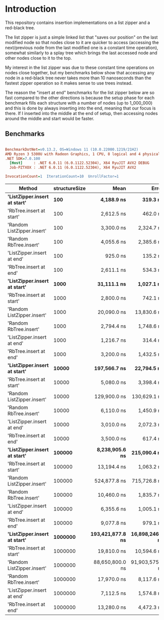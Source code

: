 # Introduction

This repository contains insertion implementations on a list zipper and a red-black tree. 

The list zipper is just a simple linked list that "saves our position" on the last modified node so that nodes close to it are quicker to access (accessing the next/previous node from the last modified one is a constant time operation), somewhat similarly to a splay tree which brings the last accessed node and other nodes close to it to the top.

My interest in the list zipper was due to these constant time operations on nodes close together, but my benchmarks below show that accessing any node in a red-black tree never takes more than 10 nanoseconds than the fastest zipper operation so it makes sense to use trees instead.

The reason the "insert at end" benchmarks for the list zipper below are so fast compared to the other directions is because the setup phase for each benchmark fills each structure with a number of nodes (up to 1_000_000) and this is done by always inserting into the end, meaning that our focus is there. If I inserted into the middle at the end of setup, then accessing nodes around the middle and start would be faster.

## Benchmarks


``` ini

BenchmarkDotNet=v0.13.2, OS=Windows 11 (10.0.22000.1219/21H2)
AMD Ryzen 3 5300U with Radeon Graphics, 1 CPU, 8 logical and 4 physical cores
.NET SDK=7.0.100
  [Host]     : .NET 6.0.11 (6.0.1122.52304), X64 RyuJIT AVX2 DEBUG
  Job-PZTXOX : .NET 6.0.11 (6.0.1122.52304), X64 RyuJIT AVX2

InvocationCount=1  IterationCount=10  UnrollFactor=1  

```
|                       Method | structureSize |           Mean |          Error |         StdDev |       Gen0 |      Gen1 |      Gen2 |  Allocated |
|----------------------------- |-------------- |---------------:|---------------:|---------------:|-----------:|----------:|----------:|-----------:|
 **'ListZipper.insert at start'** |           **100** |       **4,188.9 ns** |        **319.3 ns** |        **190.03 ns** |       **4,200.0 ns** |          **-** |         **-** |     **6944 B** |
     'RbTree.insert at start' |           100 |       2,612.5 ns |        462.0 ns |        241.65 ns |       2,550.0 ns |          - |         - |      864 B |
   'Random ListZipper.insert' |           100 |       3,300.0 ns |      2,324.7 ns |      1,537.68 ns |       3,100.0 ns |          - |         - |     5856 B |
       'Random RbTree.insert' |           100 |       4,055.6 ns |      2,385.6 ns |      1,419.60 ns |       3,800.0 ns |          - |         - |      768 B |
   'ListZipper.insert at end' |           100 |         925.0 ns |        135.2 ns |         70.71 ns |         900.0 ns |          - |         - |      576 B |
       'RbTree.insert at end' |           100 |       2,611.1 ns |        534.3 ns |        317.98 ns |       2,600.0 ns |          - |         - |     1008 B |
 **'ListZipper.insert at start'** |          **1000** |      **31,111.1 ns** |      **1,027.1 ns** |        **611.24 ns** |      **31,200.0 ns** |          **-** |         **-** |    **64544 B** |
     'RbTree.insert at start' |          1000 |       2,800.0 ns |        742.1 ns |        441.59 ns |       2,700.0 ns |          - |         - |     1008 B |
   'Random ListZipper.insert' |          1000 |      20,090.0 ns |     13,830.6 ns |      9,148.10 ns |      22,700.0 ns |          - |         - |    23840 B |
       'Random RbTree.insert' |          1000 |       2,794.4 ns |      1,748.6 ns |      1,040.57 ns |       2,450.0 ns |          - |         - |     1104 B |
   'ListZipper.insert at end' |          1000 |       1,216.7 ns |        314.4 ns |        187.08 ns |       1,150.0 ns |          - |         - |      576 B |
       'RbTree.insert at end' |          1000 |       3,200.0 ns |      1,432.5 ns |        947.51 ns |       2,650.0 ns |          - |         - |     1296 B |
 **'ListZipper.insert at start'** |         **10000** |     **197,566.7 ns** |     **22,794.5 ns** |     **13,564.66 ns** |     **190,500.0 ns** |          **-** |         **-** |   **640544 B** |
     'RbTree.insert at start' |         10000 |       5,080.0 ns |      3,398.4 ns |      2,247.86 ns |       4,200.0 ns |          - |         - |     1200 B |
   'Random ListZipper.insert' |         10000 |     129,900.0 ns |    130,629.1 ns |     86,403.03 ns |     150,800.0 ns |          - |         - |   567136 B |
       'Random RbTree.insert' |         10000 |       6,110.0 ns |      1,450.9 ns |        959.69 ns |       5,650.0 ns |          - |         - |      672 B |
   'ListZipper.insert at end' |         10000 |       3,010.0 ns |      2,072.3 ns |      1,370.69 ns |       2,550.0 ns |          - |         - |      576 B |
       'RbTree.insert at end' |         10000 |       3,500.0 ns |        617.4 ns |        367.42 ns |       3,400.0 ns |          - |         - |     1440 B |
 **'ListZipper.insert at start'** |        **100000** |   **8,238,905.6 ns** |    **215,090.4 ns** |    **127,996.82 ns** |   **8,256,850.0 ns** |  **1000.0000** |         **-** |  **6400544 B** |
     'RbTree.insert at start' |        100000 |      13,194.4 ns |      1,063.2 ns |        632.68 ns |      13,050.0 ns |          - |         - |     1344 B |
   'Random ListZipper.insert' |        100000 |     524,877.8 ns |    715,726.8 ns |    425,917.55 ns |     689,100.0 ns |  1000.0000 |         - |  4964064 B |
       'Random RbTree.insert' |        100000 |      10,460.0 ns |      1,835.7 ns |      1,214.22 ns |      10,250.0 ns |          - |         - |     1248 B |
   'ListZipper.insert at end' |        100000 |       6,355.6 ns |      1,005.1 ns |        598.15 ns |       6,400.0 ns |          - |         - |      576 B |
       'RbTree.insert at end' |        100000 |       9,077.8 ns |        979.1 ns |        582.62 ns |       8,900.0 ns |          - |         - |     1632 B |
 **'ListZipper.insert at start'** |       **1000000** | **193,421,877.8 ns** | **16,898,246.1 ns** | **10,055,875.18 ns** | **194,031,800.0 ns** | **10000.0000** | **2000.0000** | **64000544 B** |
     'RbTree.insert at start' |       1000000 |      19,810.0 ns |     10,594.6 ns |      7,007.69 ns |      15,550.0 ns |          - |         - |     1488 B |
   'Random ListZipper.insert' |       1000000 |  88,650,800.0 ns | 91,903,575.3 ns | 60,788,524.78 ns |  65,838,100.0 ns |  9000.0000 | 2000.0000 | 56712416 B |
       'Random RbTree.insert' |       1000000 |      17,970.0 ns |      8,117.6 ns |      5,369.26 ns |      17,600.0 ns |          - |         - |     1248 B |
   'ListZipper.insert at end' |       1000000 |       7,112.5 ns |      1,574.8 ns |        823.65 ns |       7,200.0 ns |          - |         - |      576 B |
       'RbTree.insert at end' |       1000000 |      13,280.0 ns |      4,472.3 ns |      2,958.15 ns |      12,200.0 ns |          - |         - |     1824 B |
